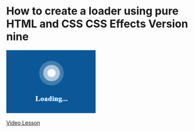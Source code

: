 # How to create a loader using pure HTML and CSS CSS Effects Version nine

<img src="../../img/loader_10.png" alt="loader" />

[Video Lesson](https://www.youtube.com/watch?v=4fL_Ri_zExA)
